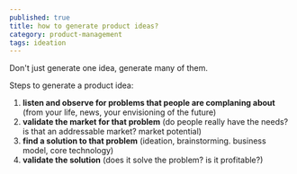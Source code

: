 ```yaml
---
published: true
title: how to generate product ideas?
category: product-management
tags: ideation
---
```

Don't just generate one idea, generate many of them.

Steps to generate a product idea:
1. **listen and observe for problems that people are complaning about** (from your life, news, your envisioning of the future)
1. **validate the market for that problem** (do people really have the needs? is that an addressable market? market potential)
1. **find a solution to that problem** (ideation, brainstorming. business model, core technology)
1. **validate the solution** (does it solve the problem? is it profitable?)
